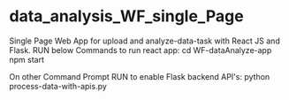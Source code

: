 # data_analysis_WF_single_Page
Single Page Web App for upload and analyze-data-task with React JS and Flask.
RUN below Commands to run react app:
cd WF-dataAnalyze-app
npm start

On other Command Prompt RUN to enable Flask backend API's:
python process-data-with-apis.py
